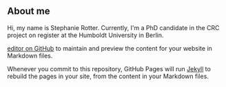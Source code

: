## About me

Hi, my name is Stephanie Rotter. Currently, I'm a PhD candidate in the CRC project on register at the Humboldt University in Berlin. 






[editor on GitHub](https://github.com/stephanierotter/stephanierotter.github.io/edit/main/README.md) to maintain and preview the content for your website in Markdown files.

Whenever you commit to this repository, GitHub Pages will run [Jekyll](https://jekyllrb.com/) to rebuild the pages in your site, from the content in your Markdown files.

